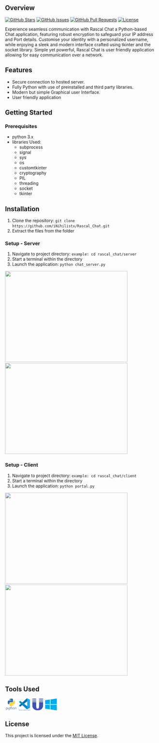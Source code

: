 ## Overview
[![GitHub Stars](https://img.shields.io/github/stars/iNihilistx/Rascal_Chat.svg)](https://github.com/iNihilistx/Rascal_Chat/stargazers)
[![GitHub Issues](https://img.shields.io/github/issues/iNihilistx/Rascal_Chat.svg)](https://github.com/iNihilistx/Rascal_Chat/issues)
[![GitHub Pull Requests](https://img.shields.io/github/issues-pr/iNihilistx/Rascal_Chat.svg)](https://github.com/iNihilistx/Rascal_Chat/pulls)
[![License](https://img.shields.io/github/license/iNihilistx/Rascal_Chat.svg)](https://github.com/iNihilistx/Rascal_Chat/blob/main/LICENSE)
<div>
  <p1>
    Experience seamless communication with Rascal Chat a Python-based Chat application, featuring robust encryption to safeguard your IP address and Port details. Customise your identity       with a personalized username, while enjoying a sleek and modern        interface crafted using tkinter and the socket library. Simple yet powerful, Rascal Chat is user friendly application
    allowing for easy communication over a network.
  </p1>
</div>

## Features
* Secure connection to hosted server.
* Fully Python with use of preinstalled and third party libraries.
* Modern but simple Graphical user Interface.
* User friendly application

## Getting Started
### Prerequisites
- python 3.x
- libraries Used:
  - subprocess
  - signal
  - sys
  - os
  - customtkinter
  - cryptography
  - PIL
  - threading
  - socket
  - tkinter

## Installation
1. Clone the repository: `git clone https://github.com/iNihilistx/Rascal_Chat.git`
2. Extract the files from the folder

### Setup - Server
1. Navigate to project directory: `example: cd rascal_chat/server`
2. Start a terminal within the directory
3. Launch the application: `python chat_server.py`
<img src="https://i.ibb.co/WyyyVV1/sc1.png" width=405 height=300/>
<img src="https://i.ibb.co/ngmZMXJ/sc2.png" width=405 height=300/>

### Setup - Client
1. Navigate to project directory: `example: cd rascal_chat/client`
2. Start a terminal within the directory
3. Launch the application: `python portal.py`
<img src="https://i.ibb.co/1dxjMPT/Screenshot-2024-04-28-021513.png" width=405 height=300/>
<img src="https://i.ibb.co/kJfGwzH/Picture3.png" width=405 height=300/>

## Tools Used
<div>
  <img src="https://github.com/devicons/devicon/blob/master/icons/python/python-original-wordmark.svg" title="Python" width="40" height="40"/>
  <img src="https://github.com/devicons/devicon/blob/master/icons/vscode/vscode-original-wordmark.svg" title="Vscode" width="40" height="40"/>
  <img src="https://github.com/devicons/devicon/blob/master/icons/unix/unix-original.svg" title="Vscode" width="40" height="40"/>
  <img src="https://github.com/devicons/devicon/blob/master/icons/windows8/windows8-original.svg" title="Vscode" width="40" height="40"/> 
</div>

## License
This project is licensed under the [MIT License](https://github.com/iNihilistx/Rascal_Chat/blob/main/LICENSE).
